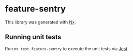 # feature-sentry

This library was generated with [Nx](https://nx.dev).

## Running unit tests

Run `nx test feature-sentry` to execute the unit tests via [Jest](https://jestjs.io).
